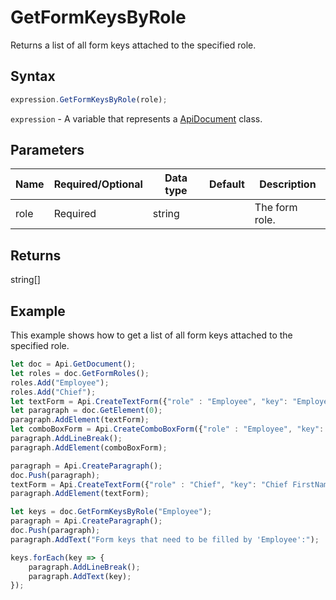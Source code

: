 # GetFormKeysByRole

Returns a list of all form keys attached to the specified role.

## Syntax

```javascript
expression.GetFormKeysByRole(role);
```

`expression` - A variable that represents a [ApiDocument](../ApiDocument.md) class.

## Parameters

| **Name** | **Required/Optional** | **Data type** | **Default** | **Description** |
| ------------- | ------------- | ------------- | ------------- | ------------- |
| role | Required | string |  | The form role. |

## Returns

string[]

## Example

This example shows how to get a list of all form keys attached to the specified role.

```javascript editor-docx
let doc = Api.GetDocument();
let roles = doc.GetFormRoles();
roles.Add("Employee");
roles.Add("Chief");
let textForm = Api.CreateTextForm({"role" : "Employee", "key": "Employee FirstName", "tip": "Enter your first name", "tag": "form_1", "required": true, "placeholder": "First name", "comb": true, "maxCharacters": 10, "cellWidth": 3, "multiLine": false, "autoFit": false});
let paragraph = doc.GetElement(0);
paragraph.AddElement(textForm);
let comboBoxForm = Api.CreateComboBoxForm({"role" : "Employee", "key": "Country", "tip": "Choose your country", "tag": "form_1", "required": true, "placeholder": "Country", "editable": false, "autoFit": false, "items": ["Latvia", "USA", "UK"]});
paragraph.AddLineBreak();
paragraph.AddElement(comboBoxForm);

paragraph = Api.CreateParagraph();
doc.Push(paragraph);
textForm = Api.CreateTextForm({"role" : "Chief", "key": "Chief FirstName", "tip": "Enter your first name", "tag": "form_1", "required": true, "placeholder": "First name", "comb": true, "maxCharacters": 10, "cellWidth": 3, "multiLine": false, "autoFit": false});
paragraph.AddElement(textForm);

let keys = doc.GetFormKeysByRole("Employee");
paragraph = Api.CreateParagraph();
doc.Push(paragraph);
paragraph.AddText("Form keys that need to be filled by 'Employee':");

keys.forEach(key => {
    paragraph.AddLineBreak();
    paragraph.AddText(key);
});

```
